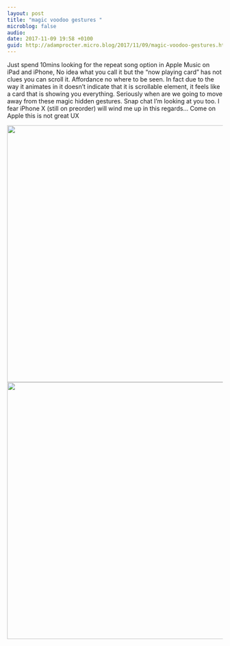 ```yaml
---
layout: post
title: "magic voodoo gestures "
microblog: false
audio: 
date: 2017-11-09 19:58 +0100
guid: http://adamprocter.micro.blog/2017/11/09/magic-voodoo-gestures.html
---
```

Just spend 10mins looking for the repeat song option in Apple Music on iPad and iPhone, No idea what you call it but the “now playing card” has not clues you can scroll it. Affordance no where to be seen. In fact due to the way it animates in it doesn’t indicate that it is scrollable element, it feels like a card that is showing you everything. Seriously when are we going to move away from these magic hidden gestures. Snap chat I’m looking at you too.  I fear iPhone X (still on preorder) will wind me up in this regards... Come on Apple this is not great UX

<img src="http://discursive.adamprocter.co.uk/uploads/2017/836faa94ca.jpg" width="600" height="600" /><img src="http://discursive.adamprocter.co.uk/uploads/2017/e5d4558b8e.jpg" width="600" height="600" />
